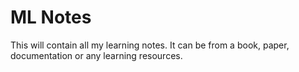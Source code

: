 # ML Notes

This will contain all my learning notes. It can be from a book, paper, documentation or any learning resources.
